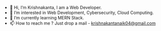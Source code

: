 - 👋 Hi, I’m Krishnakanta, I am a Web Developer.
- 👀 I’m interested in Web Development, Cybersecurity, Cloud Computing.
- 🌱 I’m currently learning MERN Stack.
- 📫 How to reach me ? Just drop a mail - krishnakantanaik04@gmail.com

<!---
krishnakanta04/krishnakanta04 is a ✨ special ✨ repository because its `README.md` (this file) appears on your GitHub profile.
You can click the Preview link to take a look at your changes.
--->
